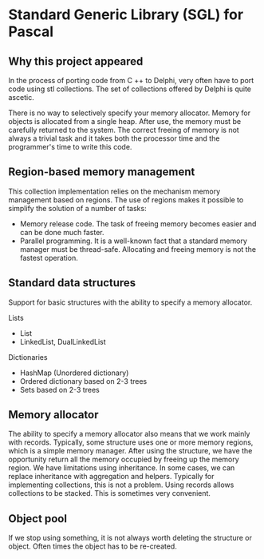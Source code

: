 Standard Generic Library (SGL) for Pascal
==========================================

Why this project appeared
--------------------------
In the process of porting code from C ++ to Delphi, very often
have to port code using stl collections.
The set of collections offered by Delphi is quite ascetic.

There is no way to selectively specify your memory allocator.
Memory for objects is allocated from a single heap.
After use, the memory must be carefully returned to the system.
The correct freeing of memory is not always a trivial task and it takes both the processor time and the programmer's time to write this code.

Region-based memory management
-------------------------------------
This collection implementation relies on the mechanism
memory management based on regions.
The use of regions makes it possible to simplify the solution of a number of tasks:
 - Memory release code.
The task of freeing memory becomes easier and
can be done much faster.
 - Parallel programming.
It is a well-known fact that a standard memory manager must be thread-safe.
Allocating and freeing memory is not the fastest operation.

Standard data structures
----------------------------
Support for basic structures with the ability to specify a memory allocator.

Lists
 - List
 - LinkedList, DualLinkedList
 
Dictionaries
 - HashMap (Unordered dictionary)
 - Ordered dictionary based on 2-3 trees
 - Sets based on 2-3 trees

Memory allocator
----------------
The ability to specify a memory allocator also means that we work mainly with records.
Typically, some structure uses one or more memory regions, which is a simple memory manager.
After using the structure, we have the opportunity
return all the memory occupied by freeing up the memory region.
We have limitations using inheritance.
In some cases, we can replace inheritance with aggregation and helpers.
Typically for implementing collections, this is not a problem.
Using records allows collections to be stacked. This is sometimes very convenient.

Object pool
------------
If we stop using something, it is not always worth deleting the structure or object.
Often times the object has to be re-created.